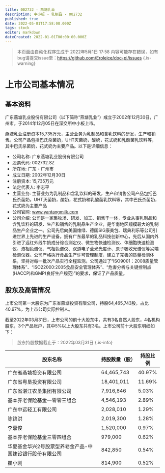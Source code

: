 ```yaml
---
title: 002732 - 燕塘乳业
description: 中小板 - 乳制品 - 002732
published: true
date: 2022-05-01T17:58:08.000Z
tags: stock
editor: markdown
dateCreated: 2022-01-01T00:00:00.000Z
---
```


> 本页面由自动化程序生成于 2022年5月1日 17:58
> 内容可能存在错误，如有bug请提交issue至：https://github.com/Eroleice/doc-pi/issues
{.is-warning}

# 上市公司基本情况

## 基本资料

广东燕塘乳业股份有限公司（以下简称“燕塘乳业”）成立于2002年12月30日，广州市。于2014年12月05日在深交所中小板上市。

燕塘乳业注册资本15,735万元，主营业务为乳制品和含乳饮料的研发，生产和销售。公司产品包括巴氏杀菌奶，UHT灭菌奶，酸奶，花式奶和乳酸菌乳饮料等，其中巴氏杀菌奶，花式奶为主要产品。以下是详细信息：

- 公司名称: 广东燕塘乳业股份有限公司
- 股票代码: 002732.SZ
- 所在地: 广东 - 广州市
- 成立日期: 2002年12月30日
- 注册资本: 15,735万元
- 法定代表人: 李志平
- 主营业务: 主营业务为乳制品和含乳饮料的研发，生产和销售公司产品包括巴氏杀菌奶，UHT灭菌奶，酸奶，花式奶和乳酸菌乳饮料等，其中巴氏杀菌奶，花式奶为主要产品
- 公司官网: www.yantangmilk.com
- 公司介绍: 公司是一家集牧场、研发、加工、销售于一体，专业从事乳制品和含乳饮料的研发、生产和销售的乳制品生产企业，是华南地区规模最大的乳制品生产企业之一。公司先后向美国维绿、德国SIG康美包、瑞典利乐等公司引进世界上先进的生产设备，拥有广东最早的乳品科技创新中心，先后从国内外引进了远红外线牛奶成分综合测定仪、微生物快速检测仪、体细胞快速检测仪、液相色谱仪、气相色谱仪、双道电子莹光光度计、原子吸收光谱仪等尖端检测仪器。公司严格执行食品生产许可管理制度，建立了完善的质量检测体系，坚持对每一批次产品实行全程监测。公司通过了“ISO9001：2008质量管理体系”、“ISO22000:2005食品安全管理体系”、“危害分析与关键控制点(HACCP)和GMP(良好生产规范)”的要求，保证了产品质量。


## 股东及高管情况

上市公司第一大股东为广东省燕塘投资有限公司，持股64,465,743股，占比40.97%，为上市公司实际控制人。

截至2022年03月31日，上市公司的前十大股东中，共有3名自然人股东，4名机构股东，3个产品账户，其中5%以上大股东共有3名。上市公司前十大股东明细如下：

> 股东持股数据截止于：2022年03月31日
{.is-info}

| 股东名称 | 持股数量（股） | 持股比例 |
| --- | --- | --- |
| 广东省燕塘投资有限公司 | 64,465,743 | 40.97% |
| 广东省粤垦投资有限公司 | 18,401,011 | 11.69% |
| 广东省湛江农垦集团有限公司 | 7,916,846 | 5.03% |
| 基本养老保险基金一零零三组合 | 4,546,193 | 2.89% |
| 广东中远轻工有限公司 | 2,028,010 | 1.29% |
| 陈锦洪 | 2,019,300 | 1.28% |
| 李嘉俊 | 1,520,000 | 0.97% |
| 基本养老保险基金三零四组合 | 979,000 | 0.62% |
| 华夏基金华兴2号股票型养老金产品-中国建设银行股份有限公司 | 842,850 | 0.54% |
| 瞿小刚 | 814,900 | 0.52% |




